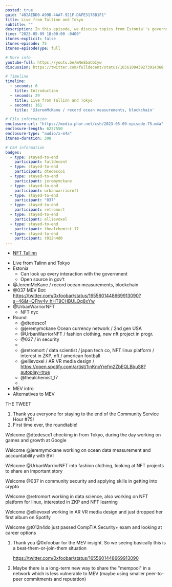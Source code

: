 ```yaml
---
posted: true
guid: "482AEDD0-A99D-4AA7-921F-DAFE3178B1F1"
title: Live from Tallinn and Tokyo
subtitle: ""
description: In this episode, we discuss topics from Estonia''s government transparency to ocean measurement data on blockchain, MEV bot, fashion clothing in NFT, and security in crypto. We also hear from data sciences professionals talking about their work on NFT platforms and ZKP learning. Featuring a roundtable with diverse perspectives, this episode brings you a treasure trove of insights from across the globe. 
time: "2023-05-09 18:00:00 -0400"
itunes-explicit: false
itunes-episode: 75
itunes-episodeType: full

# More info
youtube-full: https://youtu.be/mNeSbaCGIyw
discussion: https://twitter.com/fulldecent/status/1656109439273914368

# Timeline
timeline:
  - seconds: 0
    title: Introduction
  - seconds: 29
    title: Live from Tallinn and Tokyo
  - seconds: 161
    title: '@JeremMcKane / record ocean measurements, blockchain'

# File information
enclosure-url: "https://media.phor.net/csh/2023-05-09-episode-75.m4a"
enclosure-length: 6227550
enclosure-type: "audio/x-m4a"
itunes-duration: 308

# CSH information
badges:
  - type: stayed-to-end
    participant: fulldecent
  - type: stayed-to-end
    participant: dtedesco1
  - type: stayed-to-end
    participant: jeremymckane
  - type: stayed-to-end
    participant: urbanwarriornft
  - type: stayed-to-end
    participant: "037"
  - type: stayed-to-end
    participant: retromort
  - type: stayed-to-end
    participant: ellievoxel
  - type: stayed-to-end
    participant: thealchemist_17
  - type: stayed-to-end
    participant: t012n4d0
---
```


- [NFT Tallinn](https://bananaconf.xyz/)

<!--end of quick notes-->

- Live from Talinn and Tokyo
- Estonia
  - Can look up every interaction with the government
  - Open source in gov’t
- @JeremMcKane / record ocean measurements, blockchain
- @037 MEV Bot: https://twitter.com/0xfoobar/status/1655601448669913090?s=46&t=QFhv4v_hHT8CHBULQq8xYw
- @UrbanWarriorNFT
  - NFT nyc 
- Round
  - @dtedesco1
  - @jeremymckane Ocean currency network / 2nd gen USA
  - @UrbanWarriorNFT / fashion clothing, new nft project in progr.
  - @037 / in security 
  - 
  - @retromort / data scientist / japan tech co, NFT linux platform / interest in ZKP, nft / american football 
  - @ellievoxel / AR VR media design / https://open.spotify.com/artist/1inKnoYrefm2ZbEQLBbuS8?autoplay=true
  - @thealchemist_17
  - 
- MEV intro
- Alternatives to MEV

THE TWEET

1. Thank you everyone for staying to the end of the Community Service Hour #75!
2. First time ever, the roundtable!

Welcome @dtedesco1 checking in from Tokyo, during the day working on games and growth at Google

Welcome @jeremymckane working on ocean data measurement and accountability with BVI

Welcome @UrbanWarriorNFT into fashion clothing, looking at NFT projects to share an important story

Welcome @037 in community security and applying skills in getting into crypto

Welcome @retromort working in data science, also working on NFT platform for linux, interested in ZKP and NFT learning

Welcome @ellievoxel working in AR VR media design and just dropped her first album on Spotify

Welcome @t012n4do just passed CompTIA Security+ exam and looking at career options

1. Thank you @0xfoobar for the MEV insight. So we seeing basically this is a beat-them-or-join-them situation

   https://twitter.com/0xfoobar/status/1655601448669913090 

2. Maybe there is a long-term new way to share the "mempool" in a network which is less vulnerable to MEV (maybe using smaller peer-to-peer commitments and reputation)